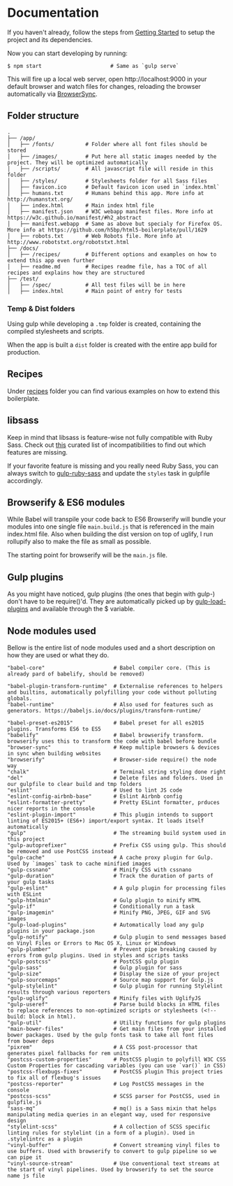 # Documentation

If you haven't already, follow the steps from [Getting Started](/#getting-started) to setup the project and its dependencies.

Now you can start developing by running:

```
$ npm start                      # Same as `gulp serve`
```

This will fire up a local web server, open http://localhost:9000 in your default browser and watch files for changes, reloading the browser automatically via [BrowserSync](https://www.browsersync.io/).

## Folder structure

```
.
├── /app/
│   ├── /fonts/          # Folder where all font files should be stored
│   ├── /images/         # Put here all static images needed by the project. They will be optimized automatically
│   ├── /scripts/        # All javascript file will reside in this folder
│   ├── /styles/         # Stylesheets folder for all Sass files
│   ├── favicon.ico      # Default favicon icon used in `index.html`
│   ├── humans.txt       # Humans behind this app. More info at http://humanstxt.org/
│   ├── index.html       # Main index html file
│   ├── manifest.json    # W3C webapp manifest files. More info at https://w3c.github.io/manifest/#h2_abstract
│   ├── manifest.webapp  # Same as above but specialy for Firefox OS. More info at https://github.com/h5bp/html5-boilerplate/pull/1629
│   ├── robots.txt       # Web Robots file. More info at http://www.robotstxt.org/robotstxt.html
├── /docs/
│   ├── /recipes/        # Different options and examples on how to extend this app even further
│   ├── readme.md        # Recipes readme file, has a TOC of all recipes and explains how they are structured
├── /test/
│   ├── /spec/           # All test files will be in here
│   ├── index.html       # Main point of entry for tests
```

### Temp & Dist folders

Using gulp while developing a `.tmp` folder is created, containing the compiled stylesheets and scripts.

When the app is built a `dist` folder is created with the entire app build for production.

## Recipes

Under [recipes](recipes) folder you can find various examples on how to extend this boilerplate.

## libsass

Keep in mind that libsass is feature-wise not fully compatible with Ruby Sass. Check out [this](http://sass-compatibility.github.io) curated list of incompatibilities to find out which features are missing.

If your favorite feature is missing and you really need Ruby Sass, you can always switch to [gulp-ruby-sass](https://github.com/sindresorhus/gulp-ruby-sass) and update the `styles` task in gulpfile accordingly.

## Browserify & ES6 modules

While Babel will transpile your code back to ES6 Browserify will bundle your modules into one single file `main.build.js` that is referenced in the main index.html file. Also when building the dist version on top of uglify, I run rollupify also to make the file as small as possible.

The starting point for browserify will be the `main.js` file.

## Gulp plugins

As you might have noticed, gulp plugins (the ones that begin with gulp-) don't have to be require()'d. They are automatically picked up by [gulp-load-plugins](https://github.com/jackfranklin/gulp-load-plugins) and available through the $ variable.

## Node modules used

Bellow is the entire list of node modules used and a short description on how they are used or what they do.

```
"babel-core"                      # Babel compiler core. (This is already pard of babelify, should be removed)

"babel-plugin-transform-runtime"  # Externalise references to helpers and builtins, automatically polyfilling your code without polluting globals.
"babel-runtime"                   # Also used for features such as generators. https://babeljs.io/docs/plugins/transform-runtime/

"babel-preset-es2015"             # Babel preset for all es2015 plugins. Transforms ES6 to ES5
"babelify"                        # Babel browserify transform. browserify uses this to transform the code with babel before bundle
"browser-sync"                    # Keep multiple browsers & devices in sync when building websites
"browserify"                      # Browser-side require() the node way
"chalk"                           # Terminal string styling done right
"del"                             # Delete files and folders. Used in our gulpfile to clear build and tmp folders
"eslint"                          # Used to lint JS code
"eslint-config-airbnb-base"       # Eslint Airbnb config
"eslint-formatter-pretty"         # Pretty ESLint formatter, prduces nicer reports in the console
"eslint-plugin-import"            # This plugin intends to support linting of ES2015+ (ES6+) import/export syntax. It loads itself automatically
"gulp"                            # The streaming build system used in this project
"gulp-autoprefixer"               # Prefix CSS using gulp. This should be removed and use PostCSS instead
"gulp-cache"                      # A cache proxy plugin for Gulp. Used by `images` task to cache minified images
"gulp-cssnano"                    # Minify CSS with cssnano
"gulp-duration"                   # Track the duration of parts of your gulp tasks
"gulp-eslint"                     # A gulp plugin for processing files with ESLint
"gulp-htmlmin"                    # Gulp plugin to minify HTML
"gulp-if"                         # Conditionally run a task
"gulp-imagemin"                   # Minify PNG, JPEG, GIF and SVG images
"gulp-load-plugins"               # Automatically load any gulp plugins in your package.json
"gulp-notify"                     # Gulp plugin to send messages based on Vinyl Files or Errors to Mac OS X, Linux or Windows
"gulp-plumber"                    # Prevent pipe breaking caused by errors from gulp plugins. Used in styles and scripts tasks
"gulp-postcss"                    # PostCSS gulp plugin
"gulp-sass"                       # Gulp plugin for sass
"gulp-size"                       # Display the size of your project
"gulp-sourcemaps"                 # Source map support for Gulp.js
"gulp-stylelint"                  # Gulp plugin for running Stylelint results through various reporters
"gulp-uglify"                     # Minify files with UglifyJS
"gulp-useref"                     # Parse build blocks in HTML files to replace references to non-optimized scripts or stylesheets (<!-- build: block in html).
"gulp-util"                       # Utility functions for gulp plugins
"main-bower-files"                # Get main files from your installed bower packages. Used by the gulp fonts task to take all font files from bower deps
"pixrem"                          # A CSS post-processor that generates pixel fallbacks for rem units
"postcss-custom-properties"       # PostCSS plugin to polyfill W3C CSS Custom Properties for cascading variables (you can use `var()` in CSS)
"postcss-flexbugs-fixes"          # PostCSS plugin This project tries to fix all of flexbug's issues
"postcss-reporter"                # Log PostCSS messages in the console
"postcss-scss"                    # SCSS parser for PostCSS, used in gulpfile.js
"sass-mq"                         # mq() is a Sass mixin that helps manipulating media queries in an elegant way, used for responsive design
"stylelint-scss"                  # A collection of SCSS specific linting rules for stylelint (in a form of a plugin). Used in .stylelintrc as a plugin
"vinyl-buffer"                    # Convert streaming vinyl files to use buffers. Used with browserify to convert to gulp pipeline so we can pipe it
"vinyl-source-stream"             # Use conventional text streams at the start of vinyl pipelines. Used by browserify to set the source name js file
```
